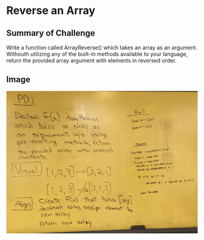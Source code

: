 # Reverse an Array

## Summary of Challenge

Write a function called ArrayReverse() which takes an array as an argument.
Withouth utilizing any of the built-in methods available to your language, return
the provided array argument with elements in reversed order.

## Image

![whiteboard_image](../../assets/array_reverse.jpg)
